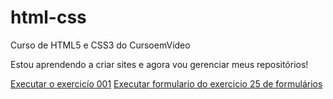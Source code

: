 # html-css
 Curso de HTML5 e CSS3 do CursoemVídeo

Estou aprendendo a criar sites e agora vou gerenciar meus repositórios!

<a href="https://maayferreira.github.io/html-css/Exercicio/Ex001/index.html">Executar o exercicío 001</a>
<a href="https://maayferreira.gitbub.io/html-css/Exercicio/ex025/form003.html">Executar formulario do exercicio 25 de formulários</a>